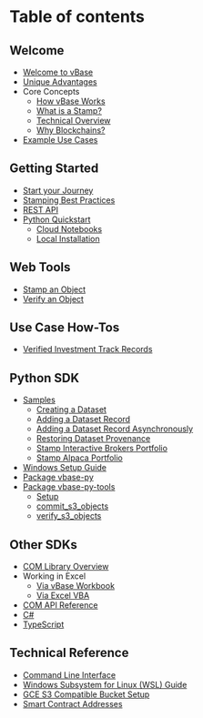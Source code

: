 # Table of contents

## Welcome

* [Welcome to vBase](README.md)
* [Unique Advantages](docs/welcome/unique-advantages.md)
* Core Concepts
  * [How vBase Works](docs/welcome/how-vbase-works.md)
  * [What is a Stamp?](docs/welcome/what-is-a-stamp.md)
  * [Technical Overview](docs/welcome/technical-overview.md)
  * [Why Blockchains?](docs/welcome/why-blockchains.md)
* [Example Use Cases](docs/welcome/example-use-cases.md)



## Getting Started

* [Start your Journey](docs/getting-started/start-your-journey.md) <!-- * [Going Live](docs/getting-started/moving-to-production.md) -->
* [Stamping Best Practices](docs/getting-started/dataset-commitments.md)
* [REST API](vbase-django-tools/api/stamp/user-guide.md)
* [Python Quickstart](docs/getting-started/python-quickstart-README.md)
  * [Cloud Notebooks](vbase-py-samples-collab/quickstart.md)
  * [Local Installation](vbase-py-samples/quickstart.md)

## Web Tools
  <!-- * [Introduction](docs/web-tools/readme.md) -->
  * [Stamp an Object](docs/web-tools/how-to-use-vbase-stamper.md)
  * [Verify an Object](docs/web-tools/how-to-use-vbase-verify.md)
  <!-- * [Verify a Collection](docs/web-tools/how-to-use-vbase-verify.md)
  * [Verify a User](docs/web-tools/how-to-use-vbase-verify.md)
  * [View Stamp History](docs/web-tools/how-to-view-stamp-history.md) -->
## Use Case How-Tos 
<!--  * [Build a Verifiable Archive](docs/use-case-samples/verifiable-archive.md) -->
  * [Verified Investment Track Records](docs/getting-started/verified-track-record.md)
  <!-- * [Point-in-Time Datasets](docs/use-case-samples/point-in-time-datasets.md)
  * [Verified Research Portfolios](docs/use-case-samples/verified-research-portfolio.md)
  * [Verified Backtests and Simulations](docs/use-case-samples/verified-backtest.md)
  * [Predictive Models](docs/use-case-samples/predictive-model.md)
  * [Shareable Investment Dashboards](docs/use-case-samples/shareable-investment-dashboard.md)
  * [Verified GitHub Repos](docs/use-case-samples/verified-github-repo.md) -->

## Python SDK

* [Samples](vbase-py-samples/index.md)
  * [Creating a Dataset](vbase-py-samples/create_set.md)
  * [Adding a Dataset Record](vbase-py-samples/add_string_dataset_record.md)
  * [Adding a Dataset Record Asynchronously](vbase-py-samples/add_string_dataset_record_async.md)
  * [Restoring Dataset Provenance](vbase-py-samples/restore_dataset_provenance.md)
  * [Stamp Interactive Brokers Portfolio](vbase-py-samples/stamp_interactive_brokers_portfolio.md)
  * [Stamp Alpaca Portfolio](vbase-py-samples/stamp_alpaca_portfolio.md)
* [Windows Setup Guide](vbase-py-samples/windows_guide.md)
* [Package vbase-py](vbase-py/api.md)
* [Package vbase-py-tools](vbase-py-tools/index.md)
  * [Setup](vbase-py-tools/setup.md)
  * [commit\_s3\_objects](vbase-py-tools/commit_s3_objects.md)
  * [verify\_s3\_objects](vbase-py-tools/verify_s3_objects.md)


## Other SDKs

* [COM Library Overview](vbase-cs/user-guide.md)
* Working in Excel
  * [Via vBase Workbook](vbase-cs/workbook.md)
  * [Via Excel VBA](vbase-cs/vba.md)
* [COM API Reference](vbase-cs/vbase-com-sdk.md)
* [C#](vbase-cs/vbase-core.md)
* [TypeScript](vbase-ts/README.md)

  
## Technical Reference

* [Command Line Interface](vbase-cli/index.md)
* [Windows Subsystem for Linux (WSL) Guide](vbase-py-samples/windows_subsystem_for_linux_guide.md)
* [GCE S3 Compatible Bucket Setup](docs/technical-reference/setting_up_gcs_s3_compatible_bucket.md)
* [Smart Contract Addresses](docs/technical-reference/addresses.md)